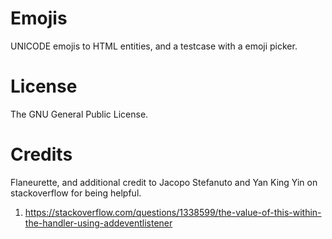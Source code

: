 # Emojis

UNICODE emojis to HTML entities, and a testcase with a emoji picker.

# License
The GNU General Public License.

# Credits
Flaneurette, and additional credit to Jacopo Stefanuto and Yan King Yin on stackoverflow for being helpful.
1. https://stackoverflow.com/questions/1338599/the-value-of-this-within-the-handler-using-addeventlistener
